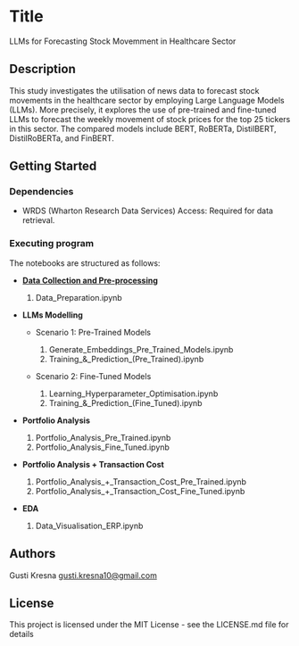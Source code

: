 # Title

LLMs for Forecasting Stock Movemment in Healthcare Sector

## Description

This study investigates the utilisation of news data to forecast stock movements in the healthcare sector by employing Large Language Models (LLMs). More precisely, it explores the use of pre-trained and fine-tuned LLMs to forecast the weekly movement of stock prices for the top 25 tickers in this sector. The compared models include BERT, RoBERTa, DistilBERT, DistilRoBERTa, and FinBERT. 

## Getting Started

### Dependencies

* WRDS (Wharton Research Data Services) Access: Required for data retrieval.

### Executing program

The notebooks are structured as follows:

* **[Data Collection and Pre-processing](docs/project_overview.md)**
  1. Data_Preparation.ipynb
     
* **LLMs Modelling**
  *  Scenario 1: Pre-Trained Models
      1. Generate_Embeddings_Pre_Trained_Models.ipynb
      2. Training_&\_Prediction_(Pre_Trained).ipynb
     
  * Scenario 2: Fine-Tuned Models
      1. Learning_Hyperparameter_Optimisation.ipynb
      2. Training_&\_Prediction_(Fine_Tuned).ipynb

* **Portfolio Analysis**
  1. Portfolio_Analysis_Pre_Trained.ipynb
  2. Portfolio_Analysis_Fine_Tuned.ipynb

* **Portfolio Analysis + Transaction Cost**
  1. Portfolio_Analysis_+_Transaction_Cost_Pre_Trained.ipynb
  2. Portfolio_Analysis_+_Transaction_Cost_Fine_Tuned.ipynb

* **EDA**
  1. Data_Visualisation_ERP.ipynb

## Authors

Gusti Kresna
gusti.kresna10@gmail.com


## License

This project is licensed under the MIT License - see the LICENSE.md file for details
